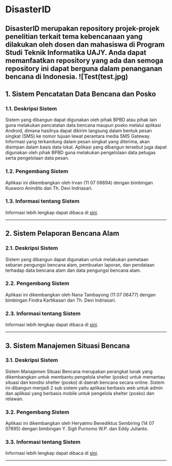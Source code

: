 # DisasterID
DisasterID merupakan repository projek-projek penelitian terkait tema kebencanaan yang dilakukan oleh dosen dan mahasiswa di Program Studi Teknik Informatika UAJY. Anda dapat memanfaatkan repository yang ada dan semoga repository ini dapat berguna dalam penanganan bencana di Indonesia.
![Test(test.jpg)
---

## 1. Sistem Pencatatan Data Bencana dan Posko 
### 1.1. Deskripsi Sistem
Sistem yang dibangun dapat digunakan oleh pihak BPBD atau pihak lain guna melakukan pencatatan data bencana maupun posko melalui aplikasi Android, dimana hasilnya dapat dikirim langsung dalam bentuk pesan singkat (SMS) ke nomor tujuan lewat perantara media SMS Gateway. Informasi yang terkandung dalam pesan singkat yang diterima, akan disimpan dalam basis data lokal. Aplikasi yang dibangun tersebut juga dapat digunakan oleh pihak BPBD guna melakukan pengelolaan data petugas serta pengelolaan data pesan.
### 1.2. Pengembang Sistem
Aplikasi ini dikembangkan oleh Irvan (11 07 06694) dengan bimbingan Kusworo Anindito dan Th. Devi Indriasari. 
### 1.3. Informasi tentang Sistem
Informasi lebih lengkap dapat dibaca di [sini](https://github.com/sigit-purnomo/sistem-pencatatan-data-bencana-dan-posko/blob/master/README.md).

---

## 2. Sistem Pelaporan Bencana Alam 
### 2.1. Deskripsi Sistem
Sistem yang dibangun dapat digunakan untuk melakukan pemetaan sebaran pengungsi bencana alam, pembuatan laporan, dan pendataan terhadap data bencana alam dan data pengungsi bencana alam.
### 2.2. Pengembang Sistem
Aplikasi ini dikembangkan oleh Nana Tambayong (11 07 06477) dengan bimbingan Findra Kartikasari dan Th. Devi Indriasari. 
### 2.3. Informasi tentang Sistem
Informasi lebih lengkap dapat dibaca di [sini](https://github.com/sigit-purnomo/sistem-pelaporan-bencana-alam/blob/master/README.md).

---

## 3. Sistem Manajemen Situasi Bencana 
### 3.1. Deskripsi Sistem
Sistem Manajemen Situasi Bencana merupakan perangkat lunak yang dikembangkan untuk membantu pengelola shelter (posko) untuk memantau situasi dan kondisi shelter (posko) di daerah bencana secara online. Sistem ini dibangun menjadi 2 sub sistem yaitu aplikasi berbasis web untuk admin dan aplikasi yang berbasis mobile untuk pengelola shelter (posko) dan relawan.
### 3.2. Pengembang Sistem
Aplikasi ini dikembangkan oleh Heryatmo Benediktus Sembiring (14 07 07895) dengan bimbingan Y. Sigit Purnomo W.P. dan Eddy Julianto. 
### 3.3. Informasi tentang Sistem
Informasi lebih lengkap dapat dibaca di [sini](sistem-manajemen-situasi-bencana.md).

---
